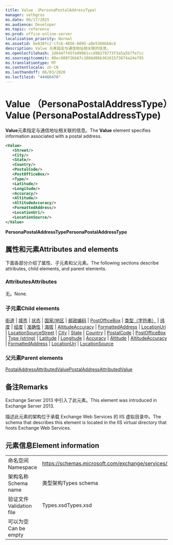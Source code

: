 ```yaml
---
title: Value （PersonaPostalAddressType）
manager: sethgros
ms.date: 09/17/2015
ms.audience: Developer
ms.topic: reference
ms.prod: office-online-server
localization_priority: Normal
ms.assetid: be838fc2-cfcb-4856-b095-a8e5366bb6c6
description: Value 元素指定与通信地址相关联的信息。
ms.openlocfilehash: 2d644ff45fe89061ccd90279773f3a5a5b7fe7cc
ms.sourcegitcommit: 88ec988f2bb67c1866d06b361615f3674a24e795
ms.translationtype: MT
ms.contentlocale: zh-CN
ms.lasthandoff: 06/03/2020
ms.locfileid: "44466470"
---
```

# <a name="value-personapostaladdresstype"></a><span data-ttu-id="cd3bf-103">Value （PersonaPostalAddressType）</span><span class="sxs-lookup"><span data-stu-id="cd3bf-103">Value (PersonaPostalAddressType)</span></span>

<span data-ttu-id="cd3bf-104">**Value**元素指定与通信地址相关联的信息。</span><span class="sxs-lookup"><span data-stu-id="cd3bf-104">The **Value** element specifies information associated with a postal address.</span></span> 
  
```XML
<Value>
   <Street/>
   <City/>
   <State/>
   <Country/>
   <PostalCode/>
   <PostOfficeBox/>
   <Type/>
   <Latitude/>
   <Longitude/>
   <Accuracy/>
   <Altitude/>
   <AltitudeAccuracy/>
   <FormattedAddress/>
   <LocationUri/>
   <LocationSource/>
</Value>
```

<span data-ttu-id="cd3bf-105">**PersonaPostalAddressType**</span><span class="sxs-lookup"><span data-stu-id="cd3bf-105">**PersonaPostalAddressType**</span></span>

## <a name="attributes-and-elements"></a><span data-ttu-id="cd3bf-106">属性和元素</span><span class="sxs-lookup"><span data-stu-id="cd3bf-106">Attributes and elements</span></span>

<span data-ttu-id="cd3bf-107">下面各部分介绍了属性、子元素和父元素。</span><span class="sxs-lookup"><span data-stu-id="cd3bf-107">The following sections describe attributes, child elements, and parent elements.</span></span>
  
### <a name="attributes"></a><span data-ttu-id="cd3bf-108">Attributes</span><span class="sxs-lookup"><span data-stu-id="cd3bf-108">Attributes</span></span>

<span data-ttu-id="cd3bf-109">无。</span><span class="sxs-lookup"><span data-stu-id="cd3bf-109">None.</span></span>
  
### <a name="child-elements"></a><span data-ttu-id="cd3bf-110">子元素</span><span class="sxs-lookup"><span data-stu-id="cd3bf-110">Child elements</span></span>

<span data-ttu-id="cd3bf-111">[街道](street.md)  | [城市](city.md)  | [状态](state-ex15websvcsotherref.md)  | [国家/地区](country.md)  | [邮政编码](postalcode.md)  | [PostOfficeBox](postofficebox.md)  | [类型（字符串）](type-string.md)  | [纬度](latitude.md)  | [经度](longitude.md)  | [准确性](accuracy.md)  | [海拔](altitude.md)  | [AltitudeAccuracy](altitudeaccuracy.md)  | [FormattedAddress](formattedaddress.md)  | [LocationUri](locationuri.md)  | [LocationSource](locationsource.md)</span><span class="sxs-lookup"><span data-stu-id="cd3bf-111">[Street](street.md) | [City](city.md) | [State](state-ex15websvcsotherref.md) | [Country](country.md) | [PostalCode](postalcode.md) | [PostOfficeBox](postofficebox.md) | [Type (string)](type-string.md) | [Latitude](latitude.md) | [Longitude](longitude.md) | [Accuracy](accuracy.md) | [Altitude](altitude.md) | [AltitudeAccuracy](altitudeaccuracy.md) | [FormattedAddress](formattedaddress.md) | [LocationUri](locationuri.md) | [LocationSource](locationsource.md)</span></span>
  
### <a name="parent-elements"></a><span data-ttu-id="cd3bf-112">父元素</span><span class="sxs-lookup"><span data-stu-id="cd3bf-112">Parent elements</span></span>

[<span data-ttu-id="cd3bf-113">PostalAddressAttributedValue</span><span class="sxs-lookup"><span data-stu-id="cd3bf-113">PostalAddressAttributedValue</span></span>](postaladdressattributedvalue.md)
  
## <a name="remarks"></a><span data-ttu-id="cd3bf-114">备注</span><span class="sxs-lookup"><span data-stu-id="cd3bf-114">Remarks</span></span>

<span data-ttu-id="cd3bf-115">Exchange Server 2013 中引入了此元素。</span><span class="sxs-lookup"><span data-stu-id="cd3bf-115">This element was introduced in Exchange Server 2013.</span></span>
  
<span data-ttu-id="cd3bf-116">描述此元素的架构位于承载 Exchange Web Services 的 IIS 虚拟目录中。</span><span class="sxs-lookup"><span data-stu-id="cd3bf-116">The schema that describes this element is located in the IIS virtual directory that hosts Exchange Web Services.</span></span>
  
## <a name="element-information"></a><span data-ttu-id="cd3bf-117">元素信息</span><span class="sxs-lookup"><span data-stu-id="cd3bf-117">Element information</span></span>

|||
|:-----|:-----|
|<span data-ttu-id="cd3bf-118">命名空间</span><span class="sxs-lookup"><span data-stu-id="cd3bf-118">Namespace</span></span>  <br/> |https://schemas.microsoft.com/exchange/services/2006/types  <br/> |
|<span data-ttu-id="cd3bf-119">架构名称</span><span class="sxs-lookup"><span data-stu-id="cd3bf-119">Schema name</span></span>  <br/> |<span data-ttu-id="cd3bf-120">类型架构</span><span class="sxs-lookup"><span data-stu-id="cd3bf-120">Types schema</span></span>  <br/> |
|<span data-ttu-id="cd3bf-121">验证文件</span><span class="sxs-lookup"><span data-stu-id="cd3bf-121">Validation file</span></span>  <br/> |<span data-ttu-id="cd3bf-122">Types.xsd</span><span class="sxs-lookup"><span data-stu-id="cd3bf-122">Types.xsd</span></span>  <br/> |
|<span data-ttu-id="cd3bf-123">可以为空</span><span class="sxs-lookup"><span data-stu-id="cd3bf-123">Can be empty</span></span>  <br/> ||
   


